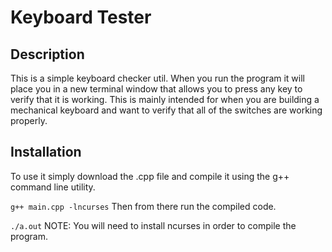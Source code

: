 # Keyboard Tester
## Description
This is a simple keyboard checker util. When you run the program it will place you in a new terminal window that allows you to press any key to verify that it is working. This is mainly intended for when you are building a mechanical keyboard and want to verify that all of the switches are working properly.
## Installation
To use it simply download the .cpp file and compile it using the g++ command line utility.

`g++ main.cpp -lncurses`
Then from there run the compiled code. 

`./a.out`
NOTE: You will need to install ncurses in order to compile the program.
